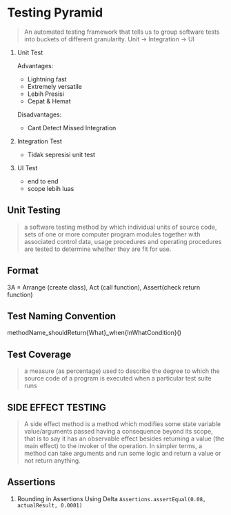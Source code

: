 # Testing Pyramid
> An automated testing framework that tells us to group software tests into buckets of different granularity. Unit -> Integration -> UI

1. Unit Test

    Advantages: 
    * Lightning fast
    * Extremely versatile
    * Lebih Presisi
    * Cepat & Hemat
    
    Disadvantages:
    * Cant Detect Missed Integration

2. Integration Test
    * Tidak sepresisi unit test

3. UI Test
    * end to end
    * scope lebih luas

## Unit Testing 
> a software testing method by which individual units of source code, sets of one or more computer program modules together with associated control data, usage procedures and operating procedures are tested to determine whether they are fit for use.

## Format
3A = Arrange (create class), Act (call function), Assert(check return function)

## Test Naming Convention
methodName_shouldReturn{What}_when{InWhatCondition}()

## Test Coverage
> a measure (as percentage) used to describe the degree to which the source code of a program is executed when a particular test suite runs

## SIDE EFFECT TESTING
>A side effect method is a method which modifies some state variable value/arguments passed having a consequence beyond its scope, that is to say it has an observable effect besides returning a value (the main effect) to the invoker of the operation. In simpler terms, a method can take arguments and run some logic and return a value or not return anything.

## Assertions
1. Rounding in Assertions Using Delta
```Assertions.assertEqual(0.08, actualResult, 0.0001)```
